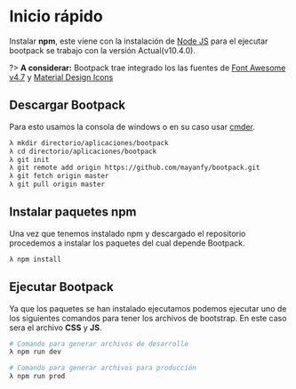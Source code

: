 # Inicio rápido

Instalar **npm**, este viene con la instalación de [Node JS](https://nodejs.org/es/) para el ejecutar bootpack se trabajo con la versión Actual(v10.4.0).

?> **A considerar:** Bootpack trae integrado los las fuentes de [Font Awesome v4.7](https://fontawesome.com/v4.7.0/) y [Material Design Icons](https://materialdesignicons.com/)

## Descargar Bootpack

Para esto usamos la consola de windows o en su caso usar [cmder](http://cmder.net/).

```bash
λ mkdir directorio/aplicaciones/bootpack
λ cd directorio/aplicaciones/bootpack
λ git init
λ git remote add origin https://github.com/mayanfy/bootpack.git
λ git fetch origin master
λ git pull origin master
```

## Instalar paquetes npm

Una vez que tenemos instalado npm y descargado el repositorio procedemos a instalar los paquetes del cual depende Bootpack. 

``` bash
λ npm install
```

## Ejecutar Bootpack

Ya que los paquetes se han instalado ejecutamos podemos ejecutar uno de los siguientes comandos para tener los archivos de bootstrap. En este caso sera el archivo **CSS** y **JS**.

```bash
# Comando para generar archivos de desarrollo
λ npm run dev

# Comando para generar archivos para producción
λ npm run prod
```